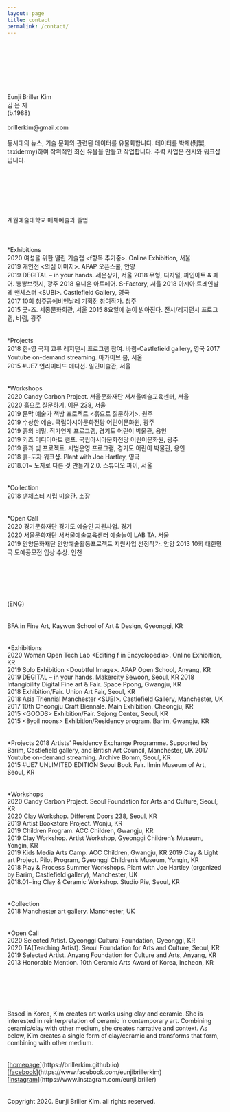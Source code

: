 ```yaml
---
layout: page
title: contact
permalink: /contact/
---
```

<br>
<br>
<br>
<br>
<br>
<br>
<br>
Eunji Briller Kim<br> 
김 은 지 
<br>
(b.1988)<br>
<br>
brillerkim@gmail.com<br>
<br>
동시대의 뉴스, 기술 문화와 관련된 데이터를 유물화합니다. 데이터를 박제(剝製, taxidermy)하여 작위적인 최신 유물을 만들고 작업합니다. 주력 사업은 전시와 워크샵입니다.<br>  
<br>
<br>
<br>
<br>
<br>
<br>
<br>
계원예술대학교 매체예술과 졸업 
<br>
<br>
<br>
<br>
*Exhibitions
<br>
2020 여성을 위한 열린 기술랩 &#60;f항목 추가중&#62;. Online Exhibition, 서울<br>
2019 개인전 &#60;의심 이미지&#62;. APAP 오픈스쿨, 안양<br>
2019 DEGITAL – in your hands. 세운상가, 서울  
2018 무형, 디지털, 파인아트 & 페어. 뽕뽕브릿지, 광주  
2018 유니온 아트페어. S-Factory, 서울  
2018 아시아 트레인날레 맨체스터 &#60;SUBI&#62;. Castlefield Gallery, 영국<br> 
2017 10회 청주공예비엔날레 기획전 참여작가. 청주<br> 
2015 굿-즈. 세종문화회관, 서울  
2015 8요일에 눈이 밝아진다. 전시/레지던시 프로그램, 바림, 광주 
<br>
<br>
<br>
*Projects
<br>
2018 한-영 국제 교류 레지던시 프로그램 참여. 바림-Castlefield gallery, 영국    
2017 Youtube on-demand streaming. 아카이브 봄, 서울<br>
2015 #UE7 언리미티드 에디션. 일민미술관, 서울
<br>
<br>
<br>
*Workshops
<br>
2020 Candy Carbon Project. 서울문화재단 서서울예술교육센터, 서울<br>
2020 흙으로 질문하기. 이문 238, 서울<br>
2019 문막 예술가 책방 프로젝트 &#60;흙으로 질문하기&#62;. 원주<br>
2019 수상한 예술. 국립아시아문화전당 어린이문화원, 광주<br>
2019 흙의 비밀. 작가연계 프로그램, 경기도 어린이 박물관, 용인<br>
2019 키즈 미디어아트 캠프. 국립아시아문화전당 어린이문화원, 광주<br>
2019 흙과 빛 프로젝트. 시범운영 프로그램, 경기도 어린이 박물관, 용인<br>
2018 흙-도자 워크샵. Plant with Joe Hartley, 영국<br> 
2018.01~ 도자로 다른 것 만들기 2.0. 스튜디오 파이, 서울 
<br>
<br>
<br>
*Collection 
<br>
2018 맨체스터 시립 미술관. 소장
<br>
<br>
<br>
*Open Call
<br>
2020 경기문화재단 경기도 예술인 지원사업. 경기<br>
2020 서울문화재단 서서울예술교육센터 예술놀이 LAB TA. 서울<br>
2019 안양문화재단 안양예술활동프로젝트 지원사업 선정작가. 안양     
2013 10회 대한민국 도예공모전 입상 수상. 인천<br> 
<br>
<br>
<br>
<br>
<br>
<br>
(ENG)
<br>
<br>
<br>
BFA in Fine Art, Kaywon School of Art & Design, Gyeonggi, KR  
<br>
<br>
<br>
*Exhibitions
<br>
2020 Woman Open Tech Lab &#60;Editing f in Encyclopedia&#62;. Online Exhibition, KR<br> 
2019 Solo Exhibition &#60;Doubtful Image&#62;. APAP Open School, Anyang, KR<br> 
2019 DEGITAL – in your hands. Makercity Sewoon, Seoul, KR   
2018 Intangibility Digital Fine art & Fair. Space Ppong, Gwangju, KR<br> 
2018 Exhibition/Fair. Union Art Fair, Seoul, KR<br> 
2018 Asia Triennial Manchester &#60;SUBI&#62;. Castlefield Gallery, Manchester, UK<br>
2017 10th Cheongju Craft Biennale. Main Exhibition. Cheongju, KR<br> 
2015 &#60;GOODS&#62; Exhibition/Fair. Sejong Center, Seoul, KR<br> 
2015 &#60;8yoil noons&#62; Exhibition/Residency program. Barim, Gwangju, KR
<br>
<br>
<br>
*Projects    
2018 Artists’ Residency Exchange Programme. Supported by Barim, Castlefield gallery, and British Art Council, Manchester, UK  
2017 Youtube on-demand streaming. Archive Bomm, Seoul, KR<br> 
2015 #UE7 UNLIMITED EDITION Seoul Book Fair. Ilmin Museum of Art, Seoul, KR
<br>
<br>
<br>
*Workshops
<br>
2020 Candy Carbon Project. Seoul Foundation for Arts and Culture, Seoul, KR<br>
2020 Clay Workshop. Different Doors 238, Seoul, KR<br>
2019 Artist Bookstore Project. Wonju, KR<br> 
2019 Children Program. ACC Children, Gwangju, KR<br> 
2019 Clay Workshop. Artist Workshop, Gyeonggi Children’s Museum, Yongin, KR<br>
2019 Kids Media Arts Camp. ACC Children, Gwangju, KR  
2019 Clay & Light art Project. Pilot Program, Gyeonggi Children’s Museum, Yongin, KR<br> 
2018 Play & Process Summer Workshops. Plant with Joe Hartley (organized by Barim, Castlefield gallery), Manchester, UK<br> 
2018.01~ing Clay & Ceramic Workshop. Studio Pie, Seoul, KR
<br>
<br>
<br>
*Collection 
<br>
2018 Manchester art gallery. Manchester, UK 
<br>
<br>
<br>
*Open Call
<br>
2020 Selected Artist. Gyeonggi Cultural Foundation, Gyeonggi, KR<br> 
2020 TA(Teaching Artist). Seoul Foundation for Arts and Culture, Seoul, KR    
2019 Selected Artist. Anyang Foundation for Culture and Arts, Anyang, KR   
2013 Honorable Mention. 10th Ceramic Arts Award of Korea, Incheon, KR  
<br>
<br>
<br>
<br>
<br>
<br>
<br>
Based in Korea, Kim creates art works using clay and ceramic. She is interested in reinterpretation of ceramic in contemporary art. Combining ceramic/clay with other medium,
she creates narrative and context. As below, Kim creates a single form of clay/ceramic and transforms that form,
combining with other medium.<br>
<br>
<br>
[<U>homepage</U>](https://brillerkim.github.io)<br>
[<U>facebook</U>](https://www.facebook.com/eunjibrillerkim)<br>
[<U>instagram</U>](https://www.instagram.com/eunji.briller)<br>
<br>
<br>
Copyright 2020. Eunji Briller Kim. all rights reserved.
<br>
<br>
<br>
<br>